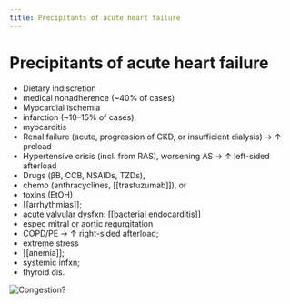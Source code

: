 ```yaml
---
title: Precipitants of acute heart failure
---
```


# Precipitants of acute heart failure

- Dietary indiscretion
- medical nonadherence (~40% of cases)
- Myocardial ischemia
- infarction (~10–15% of cases);
- myocarditis
- Renal failure (acute, progression of CKD, or insufficient dialysis) → ↑ preload
- Hypertensive crisis (incl. from RAS), worsening AS → ↑ left-sided afterload
- Drugs (βB, CCB, NSAIDs, TZDs),
- chemo (anthracyclines, [[trastuzumab]]), or
- toxins (EtOH)
- [[arrhythmias]];
- acute valvular dysfxn: [[bacterial endocarditis]]
- espec mitral or aortic regurgitation
- COPD/PE → ↑ right-sided afterload;
- extreme stress
- [[anemia]];
- systemic infxn;
- thyroid dis.

![Congestion?](https://i.imgur.com/v7nYgVo.png)

